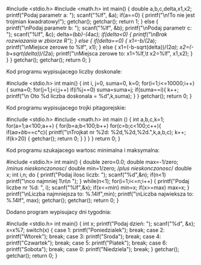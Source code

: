 #include <stdio.h>
#include <math.h>
int main() {
    double a,b,c,delta,x1,x2;
    printf("Podaj parametr a: ");
    scanf("%lf", &a);
    if(a==0)     {
    printf("\n!To nie jest trojmian kwadratowy!");
    getchar();
    getchar();
    return 1;
                  }
                  else {
    printf("\nPodaj parametr b: ");
    scanf("%lf", &b);
    printf("\nPodaj parametr c: ");
    scanf("%lf", &c);
    delta=(b*b)-(4*a*c);
    if(delta<0) {
                printf("\nBrak rozwiazania w zbiorze R");
                }
                else {
                     if(delta==0) {
                                  x1=-b/(2*a);
                                  printf("\nMiejsce zerowe to %lf", x1);
                                  }
                                  else {
                                       x1=(-b-sqrt(delta))/(2*a);
                                       x2=(-b+sqrt(delta))/(2*a);
                                       printf("\nMiejsca zerowe to: x1=%lf,\t x2=%lf", x1,x2);
                                       }
                     }
                     }
                     getchar();
                     getchar();
                     return 0;
                }                          

Kod programu wypisujacego liczby doskonale:

#include <stdio.h>
int main() {
    int i, j=0, suma=0, k=0;
    for(i=1;i<=10000;i++) {
                        suma=0;
                        for(j=1;j<i;j++)
                                         if(i%j==0)
                                         suma=suma+j;
                                         if(suma==i){
                                         k++;                      
                                         printf("\n Oto %d liczba doskonala = %d",k,suma); 
                                         }
                           }
    getchar();
    return 0;
}

Kod programu wypisujacego trojki pitagorejskie:

#include <stdio.h>
#include <math.h>
int main () {
    int a,b,c,k=1;
    for(a=1;a<100;a++)
    {
        for(b=a;b<100;b++)
                for(c=b;c<100;c++){
                         if(a*a+b*b==c*c){
                                  printf("\nTrojkat nr %2d: %2d,%2d,%2d.",k,a,b,c);
                                       k++;
                                       if(k>20)    {
                                       getchar();
                                       return 0;
                                                   }
                                        }
                               }
     }
return 0;
}

Kod programu szukajacego wartosc minimalna i maksymalna:

#include <stdio.h>
int main() {
    double zero=0.0;
    double max=-1/zero; /*minus nieskonczonosc*/
    double min=1/zero;  /*plus nieskonczonosc*/
    double x;
    int i,n;
    do {
    printf("Podaj ilosc liczb: ");
    scanf("%d",&n);
    if(n<1)
    printf("\nco najmniej 1\n\n ");
}
    while(n<1);
    for(i=1;i<=n;i++) {
                     printf("Podaj liczbe nr %d: ", i);
                     scanf("%lf",&x);
                     if(x<=min)
                          min=x;
                     if(x>=max)
                          max=x;
                       }
                       printf("\nLiczba najmniejsza to: %.14lf",min);
                       printf("\nLiczba najwieksza to: %.14lf", max);
    getchar();
    getchar();
    return 0;
}

Dodano program wypisujacy dni tygodnia:

#include <stdio.h>
int main() {
int x;
printf("Podaj dzień: ");
scanf("%d", &x);
x=x%7;
      switch(x) {
          case 1:
          printf("Poniedzialek");
          break;
          case 2:
          printf("Wtorek");
          break;
          case 3:
          printf("Sroda");
          break;
          case 4:
          printf("Czwartek");
          break;
          case 5:
          printf("Piatek");
          break;
          case 6:
          printf("Sobota");
          break;
          case 0:
          printf("Niedziela");
          break;
          }
    getchar();
    getchar();
    return 0;
}
